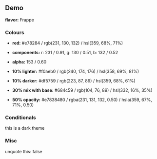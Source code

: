 ## Demo

**flavor:** Frappe

### Colours

- **red:**                #e78284 / rgb(231, 130, 132) / hsl(359, 68%, 71%)
- **components:**         r: 231 / 0.91, g: 130 / 0.51, b: 132 / 0.52
- **alpha:**              153 / 0.60
- **10% lighter:**        #f0aeb0 / rgb(240, 174, 176) / hsl(358, 69%, 81%)
- **10% darker:**         #df5759 / rgb(223, 87, 89) / hsl(359, 68%, 61%)

- **30% mix with base:**  #684c59 / rgb(104, 76, 89) / hsl(332, 16%, 35%)

- **50% opacity:**        #e7838480 / rgba(231, 131, 132, 0.50) / hsla(359, 67%, 71%, 0.50)

### Conditionals

this is a dark theme

### Misc

unquote this: false